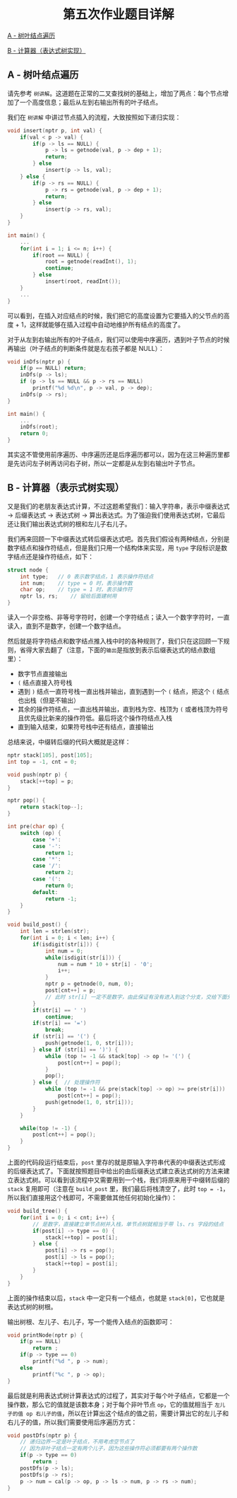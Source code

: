 <h1 style="text-align: center"> 第五次作业题目详解</h1>

[A - 树叶结点遍历](#a------)

[B - 计算器（表达式树实现）](#b---c---------)



## A - 树叶结点遍历

请先参考 `树讲解`。这道题在正常的二叉查找树的基础上，增加了两点：每个节点增加了一个高度信息；最后从左到右输出所有的叶子结点。

我们在 `树讲解` 中讲过节点插入的流程，大致按照如下递归实现：

```c
void insert(nptr p, int val) {
    if(val < p -> val) {
        if(p -> ls == NULL) {
            p -> ls = getnode(val, p -> dep + 1);
            return;
        } else
            insert(p -> ls, val);
    } else {
        if(p -> rs == NULL) {
            p -> rs = getnode(val, p -> dep + 1);
            return;
        } else
            insert(p -> rs, val);
    }
}

int main() {
    ...
    for(int i = 1; i <= n; i++) {
        if(root == NULL) {
            root = getnode(readInt(), 1);
            continue;
        } else
            insert(root, readInt());
    }
    ...
}
```

可以看到，在插入对应结点的时候，我们把它的高度设置为它要插入的父节点的高度 + 1，这样就能够在插入过程中自动地维护所有结点的高度了。

对于从左到右输出所有的叶子结点，我们可以使用中序遍历，遇到叶子节点的时候再输出（叶子结点的判断条件就是左右孩子都是 NULL）：

```c
void inDfs(nptr p) {
    if(p == NULL) return;
    inDfs(p -> ls);
    if (p -> ls == NULL && p -> rs == NULL)
        printf("%d %d\n", p -> val, p -> dep);
    inDfs(p -> rs);
}

int main() {
    ...
    inDfs(root);
    return 0;
}
```

其实这不管使用前序遍历、中序遍历还是后序遍历都可以，因为在这三种遍历里都是先访问左子树再访问右子树，所以一定都是从左到右输出叶子节点。

  

## B - 计算器（表示式树实现）

又是我们的老朋友表达式计算，不过这题希望我们：输入字符串，表示中缀表达式 $\mathrm{\rightarrow}$ 后缀表达式 $\mathrm{\rightarrow}$ 表达式树 $\mathrm{\rightarrow}$ 算出表达式。为了强迫我们使用表达式树，它最后还让我们输出表达式树的根和左儿子右儿子。

我们再来回顾一下中缀表达式转后缀表达式吧。首先我们假设有两种结点，分别是数字结点和操作符结点，但是我们只用一个结构体来实现，用 `type` 字段标识是数字结点还是操作符结点，如下：

```c
struct node {
	int type;	// 0 表示数字结点，1 表示操作符结点
    int num;	// type = 0 时，表示操作数
    char op;	// type = 1 时，表示操作符
    nptr ls, rs;	// 留给后面建树用
}
```

读入一个非空格、非等号字符时，创建一个字符结点；读入一个数字字符时，一直读入，直到不是数字，创建一个数字结点。

然后就是将字符结点和数字结点推入栈中时的各种规则了，我们只在这回顾一下规则，省得大家去翻了（注意，下面的`输出`是指放到表示后缀表达式的结点数组里）：

- 数字节点直接输出
- `(` 结点直接入符号栈
- 遇到 `)` 结点一直符号栈一直出栈并输出，直到遇到一个 `(` 结点，把这个 `(` 结点也出栈（但是不输出）
- 其余的操作符结点，一直出栈并输出，直到栈为空、栈顶为 `(` 或者栈顶为符号且优先级比新来的操作符低。最后将这个操作符结点入栈
- 直到输入结束，如果符号栈中还有结点，直接输出

总结来说，中缀转后缀的代码大概就是这样：

```c
nptr stack[105], post[105];
int top = -1, cnt = 0;

void push(nptr p) {
    stack[++top] = p;
}

nptr pop() {
    return stack[top--];
}

int pre(char op) {
    switch (op) {
        case '+':
        case '-':
            return 1;
        case '*':
        case '/':
            return 2;
        case '(':
            return 0;
        default:
            return -1;
    }
}

void build_post() {
    int len = strlen(str);
    for(int i = 0; i < len; i++) {
        if(isdigit(str[i])) {
            int num = 0;
            while(isdigit(str[i])) {
                num = num * 10 + str[i] - '0';
                i++;
            }
            nptr p = getnode(0, num, 0);
            post[cnt++] = p;
            // 此时 str[i] 一定不是数字，由此保证有没有进入到这个分支，交给下面分支的都是一个字符
        }
        if(str[i] == ' ')
            continue;
        if(str[i] == '=')
            break;
        if (str[i] == '(') {
            push(getnode(1, 0, str[i]));
        } else if (str[i] == ')') {
            while (top != -1 && stack[top] -> op != '(') {
                post[cnt++] = pop();
            }
            pop();
        } else {  // 处理操作符
            while (top != -1 && pre(stack[top] -> op) >= pre(str[i])) 
                post[cnt++] = pop();
            push(getnode(1, 0, str[i]));
        }
    }

    while(top != -1) {
        post[cnt++] = pop();
    }
}
```

上面的代码段运行结束后，`post` 里存的就是原输入字符串代表的中缀表达式形成的后缀表达式了。下面就按照题目中给出的由后缀表达式建立表达式树的方法来建立表达式树。可以看到该流程中又需要用到一个栈，我们将原来用于中缀转后缀的 `stack` 复用即可（注意在 `build_post` 里，我们最后将栈清空了，此时 `top = -1`，所以我们直接用这个栈即可，不需要做其他任何初始化操作）：

```c
void build_tree() {
    for(int i = 0; i < cnt; i++) {
        // 是数字，直接建立单节点树并入栈，单节点树就相当于带 ls、rs 字段的结点
        if(post[i] -> type == 0) {
            stack[++top] = post[i];
        } else {
            post[i] -> rs = pop();
            post[i] -> ls = pop();
            stack[++top] = post[i];
        }
    }
}
```

上面的操作结束以后，`stack` 中一定只有一个结点，也就是 `stack[0]`，它也就是表达式树的树根。

输出树根、左儿子、右儿子，写一个能传入结点的函数即可：

```c
void printNode(nptr p) {
    if(p == NULL)
        return ;
    if(p -> type == 0)
        printf("%d ", p -> num);
    else 
        printf("%c ", p -> op);
}
```

最后就是利用表达式树计算表达式的过程了，其实对于每个叶子结点，它都是一个操作数，那么它的值就是该数本身；对于每个非叶节点 `op`，它的值就相当于 `左儿子的值 op 右儿子的值`，所以在计算出这个结点的值之前，需要计算出它的左儿子和右儿子的值，所以我们需要使用后序遍历方式：

```c
void postDfs(nptr p) {
    // 递归边界一定是叶子结点，不用考虑空节点了
    // 因为非叶子结点一定有两个儿子，因为这些操作符必须都要有两个操作数
    if(p -> type == 0)
        return ;
    postDfs(p -> ls);
    postDfs(p -> rs);
    p -> num = cal(p -> op, p -> ls -> num, p -> rs -> num);
}
```
